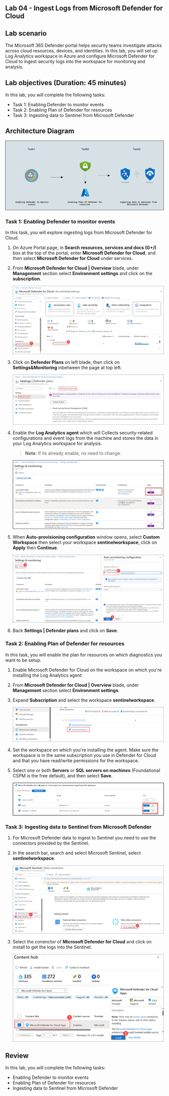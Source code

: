 ## Lab 04 - Ingest Logs from Microsoft Defender for Cloud

## Lab scenario
The Microsoft 365 Defender portal helps security teams investigate attacks across cloud resources, devices, and identities. In this lab, you will set up Log Analytics workspace in Azure and configure Microsoft Defender for Cloud to ingest security logs into the workspace for monitoring and analysis.

## Lab objectives (Duration: 45 minutes)
In this lab, you will complete the following tasks:
- Task 1: Enabling Defender to monitor events
- Task 2: Enabling Plan of Defender for resources
- Task 3: Ingesting data to Sentinel from Microsoft Defender

## Architecture Diagram
  ![](../media/lab06.png)
  
### Task 1: Enabling Defender to monitor events

In this task, you will explore ingesting logs from Microsoft Defender for Cloud.

1. On Azure Portal page, in **Search resources, services and docs (G+/)** box at the top of the portal, enter **Microsoft Defender for Cloud**, and then select **Microsoft Defender for Cloud** under services.

1. From **Microsoft Defender for Cloud | Overview** blade, under **Management** section select **Environment settings** and click on the **subscription**.

     ![Picture 1](../media/image_50.png)

1. Click on **Defender Plans** on left blade, then click on **Settings&Monitoring** inbetween the page at top left.

    ![](../media/image_49.png)

1. Enable the **Log Analytics agent** which will Collects security-related configurations and event logs from the machine and stores the data in your Log Analytics workspace for analysis.

     >**Note**: If its already enable, no need to change.

   ![Picture 1](../media/Log_Analytics_Enable_1.png)

1. When **Auto-provisioning configuration** window opens, select **Custom Workspace** then select your workspace **sentinelworkspace**, click on **Apply** then **Continue**.

   ![Picture 1](../media/image_42.png)

1. Back **Settings | Defender plans** and click on **Save**.
   
### Task 2: Enabling Plan of Defender for resources

In this task, you will enable the plan for resources on which diagnostics you want to be setup.

1. Enable Microsoft Defender for Cloud on the workspace on which you're installing the Log Analytics agent:

1. From **Microsoft Defender for Cloud | Overview** blade, under **Management** section select **Environment settings**.

1. Expand **Subscription** and select the workspace **sentinelworkspace**.

    ![Picture 1](../media/dd5.png)

1. Set the workspace on which you're installing the agent. Make sure the workspace is in the same subscription you use in Defender for Cloud and that you have read/write permissions for the workspace.

1. Select one or both **Servers** or **SQL servers on machines** (Foundational CSPM is the free default), and then select **Save**.

   ![Picture 1](../media/enbale_defender_plan_for_servers_1.png)

### Task 3: Ingesting data to Sentinel from Microsoft Defender

1. For Microsoft Defender data to ingest to Sentinel you need to use the connectors provided by the Sentinel.
1. In the search bar, search and select Microsoft Sentinel, select **sentinelworkspace**.

   ![Picture 1](../media/image_44.png)

1. Select the conenctor of **Microsoft Defender for Cloud** and click on install to get the logs into the Sentinel.
   
    ![Picture 1](../media/sent-1.png)


## Review
In this lab, you will complete the following tasks:
- Enabling Defender to monitor events
- Enabling Plan of Defender for resources
- Ingesting data to Sentinel from Microsoft Defender
